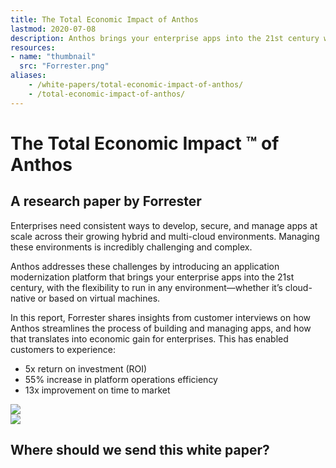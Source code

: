 ```yaml
---
title: The Total Economic Impact of Anthos
lastmod: 2020-07-08
description: Anthos brings your enterprise apps into the 21st century with the flexibility to run anywhere.
resources:
- name: "thumbnail"
  src: "Forrester.png"
aliases:
    - /white-papers/total-economic-impact-of-anthos/
    - /total-economic-impact-of-anthos/
---
```



<div class="landing-page">
    <!-- hero -->
    <div class="hero jumbotron reading-landing jumbotron-fluid">
        <div class="container-fluid">
            <div class="row">
                <div class="col-xl-6 offset-xl-2 col-lg-10 offset-lg-1 col-md-12">
                    <h1 class="display-4">The Total Economic Impact &#8482; of Anthos</h1>
                </div>
            </div>
        </div>
    </div>
    <div class="main-content">
        <div class="row">
            <div class="col-xl-4 offset-xl-2 without-bottom-line">
                <div class="workshop-prerequisites">
                    <h2>A research paper by Forrester</h2>                             
                    <p>Enterprises need consistent ways to develop, secure, and manage apps at scale across their growing hybrid and multi-cloud environments. Managing these environments is incredibly challenging and complex.</p>
                    <p>Anthos addresses these challenges by introducing an application modernization platform that brings your enterprise apps into the 21st century, with the flexibility to run in any environment―whether it’s cloud-native or based on virtual machines.</p>
                    <p>In this report, Forrester shares insights from customer interviews on how Anthos streamlines the process of building and managing apps, and how that translates into economic gain for enterprises. This has enabled customers to experience:</p>
                    <ul class="dashes">
                    <li>5x return on investment (ROI)</li>
                    <li>55% increase in platform operations efficiency</li>
                    <li>13x improvement on time to market</li>
                    </ul>
                </div>
            </div>
                <div class="col-xl-4 offset-xl-0 white-paper-image">
                <img src="/images/white-papers/total-economic-impact-of-anthos.png">
            </div>
        </div>
            </div>
        </div>
    </div>
    <!-- contact us -->
    <div class="contact-us-card">
        <div class="row">
            <div class="col-xl-8 offset-xl-2 col-lg-10 offset-lg-1 col-md-12 col-sm-12 col-xs-12">
                <img src="/images/single-line-arrows.png">
            </div>
            <div
                class="col-xl-3 offset-xl-3 col-lg-3 offset-lg-1 col-md-10 offset-md-1 col-sm-10 offset-sm-1 col-xs-12">
                <h2>Where should we send this white paper?</h2>
            </div>
            <div
                class="col-xl-5 offset-xl-0 col-lg-6 offset-lg-1 col-md-8 offset-md-2 col-sm-10 offset-sm-1 col-xs-12 general-contact-form">
                <!--[if lte IE 8]>
<script charset="utf-8" type="text/javascript" src="//js.hsforms.net/forms/v2-legacy.js"></script>
<![endif]-->
<script charset="utf-8" type="text/javascript" src="//js.hsforms.net/forms/v2.js"></script>
<script>
  hbspt.forms.create({
	portalId: "732832",
	formId: "e9c552c4-5a8d-4a96-aa5c-be9542bbc926"
});
</script>
            </div>
        </div>
    </div>
</div>
